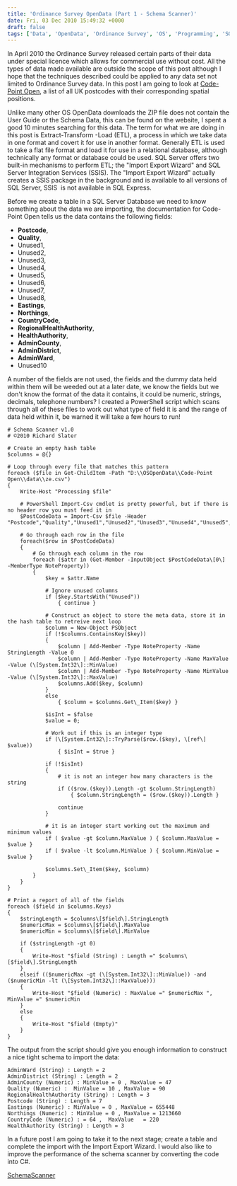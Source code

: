 ```yaml
---
title: 'Ordinance Survey OpenData (Part 1 - Schema Scanner)'
date: Fri, 03 Dec 2010 15:49:32 +0000
draft: false
tags: ['Data', 'OpenData', 'Ordinance Survey', 'OS', 'Programming', 'SQL', 'SQL Server', 'Sys Admin']
---
```


In April 2010 the Ordinance Survey released certain parts of their data under special licence which allows for commercial use without cost. All the types of data made available are outside the scope of this post although I hope that the techniques described could be applied to any data set not limited to Ordinance Survey data. In this post I am going to look at [Code-Point Open](http://www.ordnancesurvey.co.uk/oswebsite/products/code-point-open/), a list of all UK postcodes with their corresponding spatial positions. 

Unlike many other OS OpenData downloads the ZIP file does not contain the User Guide or the Schema Data, this can be found on the website, I spent a good 10 minutes searching for this data. The term for what we are doing in this post is Extract-Transform -Load (ETL), a process in which we take data in one format and covert it for use in another format. Generally ETL is used to take a flat file format and load it for use in a relational database, although technically any format or database could be used. SQL Server offers two built-in mechanisms to perform ETL; the "Import Export Wizard" and SQL Server Integration Services (SSIS). The "Import Export Wizard" actually creates a SSIS package in the background and is available to all versions of SQL Server, SSIS  is not available in SQL Express.

Before we create a table in a SQL Server Database we need to know something about the data we are importing, the documentation for Code-Point Open tells us the data contains the following fields:
 - **Postcode**,
 - **Quality**,
 - Unused1,
 - Unused2,
 - Unused3,
 - Unused4,
 - Unused5,
 - Unused6,
 - Unused7,
 - Unused8,
 - **Eastings**,
 - **Northings**,
 - **CountryCode**,
 - **RegionalHealthAuthority**,
 - **HealthAuthority**,
 - **AdminCounty**,
 - **AdminDistrict**,
 - **AdminWard**,
 - Unused10 
 
 A number of the fields are not used, the fields and the dummy data held within them will be weeded out at a later date, we know the fields but we don't know the format of the data it contains, it could be numeric, strings, decimals, telephone numbers? I created a PowerShell script which scans through all of these files to work out what type of field it is and the range of data held within it, be warned it will take a few hours to run!

```
# Schema Scanner v1.0
# ©2010 Richard Slater

# Create an empty hash table
$columns = @{}

# Loop through every file that matches this pattern
foreach ($file in Get-ChildItem -Path "D:\\OSOpenData\\Code-Point Open\\data\\ze.csv")
{
	Write-Host "Processing $file"

	# PowerShell Import-Csv cmdlet is pretty powerful, but if there is no header row you must feed it in
	$PostCodeData = Import-Csv $file -Header "Postcode","Quality","Unused1","Unused2","Unused3","Unused4","Unused5","Unused6","Unused7","Unused8","Eastings","Northings","CountryCode","RegionalHealthAuthority","HealthAuthority","AdminCounty","AdminDistrict","AdminWard","Unused10"

	# Go through each row in the file
	foreach($row in $PostCodeData)
    {
		# Go through each column in the row
		foreach ($attr in (Get-Member -InputObject $PostCodeData\[0\] -MemberType NoteProperty))
		{
			$key = $attr.Name

			# Ignore unused columns
			if ($key.StartsWith("Unused"))
				{ continue }

			# Construct an object to store the meta data, store it in the hash table to retreive next loop
			$column = New-Object PSObject
			if (!$columns.ContainsKey($key))
			{
				$column | Add-Member -Type NoteProperty -Name StringLength -Value 0
				$column | Add-Member -Type NoteProperty -Name MaxValue -Value (\[System.Int32\]::MinValue)
				$column | Add-Member -Type NoteProperty -Name MinValue -Value (\[System.Int32\]::MaxValue)
				$columns.Add($key, $column)
			}
			else
				{ $column = $columns.Get\_Item($key) }

			$isInt = $false
			$value = 0;

			# Work out if this is an integer type
			if (\[System.Int32\]::TryParse($row.($key), \[ref\] $value))
            	{ $isInt = $true }

			if (!$isInt)
            {
				# it is not an integer how many characters is the string
            	if (($row.($key)).Length -gt $column.StringLength)
                	{ $column.StringLength = ($row.($key)).Length }

				continue
            }

			# it is an integer start working out the maximum and minimum values
			if ( $value -gt $column.MaxValue ) { $column.MaxValue = $value }
			if ( $value -lt $column.MinValue ) { $column.MinValue = $value }

			$columns.Set\_Item($key, $column)
		}
	}
}

# Print a report of all of the fields
foreach ($field in $columns.Keys)
{
	$stringLength = $columns\[$field\].StringLength
	$numericMax = $columns\[$field\].MaxValue
	$numericMin = $columns\[$field\].MinValue

	if ($stringLength -gt 0)
	{
		Write-Host "$field (String) : Length =" $columns\[$field\].StringLength
	}
	elseif (($numericMax -gt (\[System.Int32\]::MinValue)) -and ($numericMin -lt (\[System.Int32\]::MaxValue)))
	{
		Write-Host "$field (Numeric) : MaxValue =" $numericMax ", MinValue =" $numericMin
	}
	else
	{
		Write-Host "$field (Empty)"
	}
}
```

The output from the script should give you enough information to construct a nice tight schema to import the data:

```
AdminWard (String) : Length = 2
AdminDistrict (String) : Length = 2
AdminCounty (Numeric) : MinValue = 0 , MaxValue = 47
Quality (Numeric) :  MinValue = 10 , MaxValue = 90
RegionalHealthAuthority (String) : Length = 3
Postcode (String) : Length = 7
Eastings (Numeric) : MinValue = 0 , MaxValue = 655448
Northings (Numeric) : MinValue = 0 , MaxValue = 1213660
CountryCode (Numeric) : = 64 ,  MaxValue   = 220
HealthAuthority (String) : Length = 3
```

In a future post I am going to take it to the next stage; create a table and complete the import with the Import Export Wizard. I would also like to improve the performance of the schema scanner by converting the code into C#.

[SchemaScanner](/img/archive/2010/12/SchemaScanner.zip)